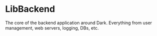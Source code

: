 # LibBackend

The core of the backend application around Dark. Everything from user management, web
servers, logging, DBs, etc.
